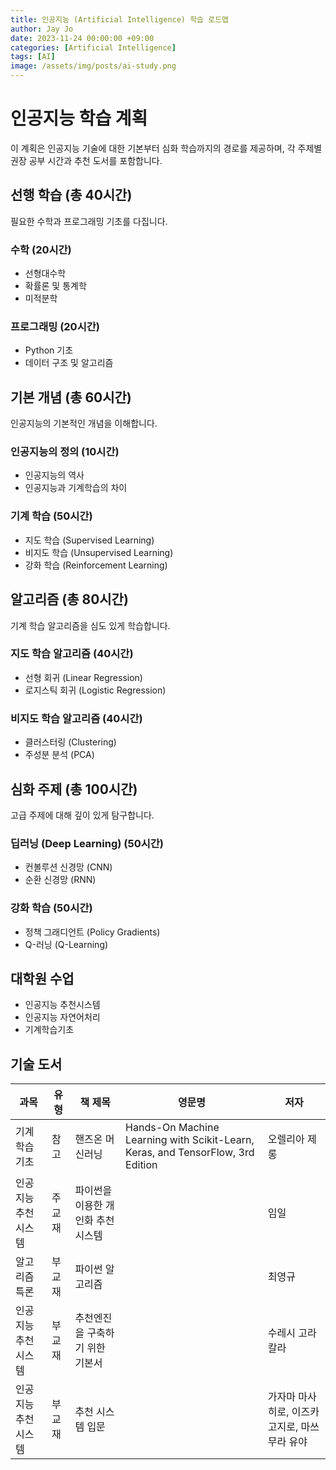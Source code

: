 ```yaml
---
title: 인공지능 (Artificial Intelligence) 학습 로드맵
author: Jay Jo
date: 2023-11-24 00:00:00 +09:00
categories: [Artificial Intelligence]
tags: [AI]
image: /assets/img/posts/ai-study.png
---
```


# 인공지능 학습 계획

이 계획은 인공지능 기술에 대한 기본부터 심화 학습까지의 경로를 제공하며, 각 주제별 권장 공부 시간과 추천 도서를 포함합니다.

## 선행 학습 (총 40시간)
필요한 수학과 프로그래밍 기초를 다집니다.

### 수학 (20시간)
- 선형대수학
- 확률론 및 통계학
- 미적분학

### 프로그래밍 (20시간)
- Python 기초
- 데이터 구조 및 알고리즘

## 기본 개념 (총 60시간)
인공지능의 기본적인 개념을 이해합니다.

### 인공지능의 정의 (10시간)
- 인공지능의 역사
- 인공지능과 기계학습의 차이

### 기계 학습 (50시간)
- 지도 학습 (Supervised Learning)
- 비지도 학습 (Unsupervised Learning)
- 강화 학습 (Reinforcement Learning)

## 알고리즘 (총 80시간)
기계 학습 알고리즘을 심도 있게 학습합니다.

### 지도 학습 알고리즘 (40시간)
- 선형 회귀 (Linear Regression)
- 로지스틱 회귀 (Logistic Regression)

### 비지도 학습 알고리즘 (40시간)
- 클러스터링 (Clustering)
- 주성분 분석 (PCA)

## 심화 주제 (총 100시간)
고급 주제에 대해 깊이 있게 탐구합니다.

### 딥러닝 (Deep Learning) (50시간)
- 컨볼루션 신경망 (CNN)
- 순환 신경망 (RNN)

### 강화 학습 (50시간)
- 정책 그래디언트 (Policy Gradients)
- Q-러닝 (Q-Learning)

## 대학원 수업
- 인공지능 추천시스템
- 인공지능 자연어처리
- 기계학습기초

## 기술 도서 

| 과목                  | 유형     | 책 제목                                                         | 영문명                                                                                        | 저자                        |
|-----------------------|----------|-----------------------------------------------------------------|-----------------------------------------------------------------------------------------------|-----------------------------|
| 기계학습기초          | 참고     | 핸즈온 머신러닝                                                 | Hands-On Machine Learning with Scikit-Learn, Keras, and TensorFlow, 3rd Edition               | 오렐리아 제롱               |
| 인공지능 추천시스템   | 주교재   | 파이썬을 이용한 개인화 추천 시스템                               |                                                                                               | 임일                        |
| 알고리즘 특론         | 부교재   | 파이썬 알고리즘                                                 |                                                                                               | 최영규                      |
| 인공지능 추천시스템   | 부교재   | 추천엔진을 구축하기 위한 기본서                                  |                                                                                               | 수레시 고라칼라             |
| 인공지능 추천시스템   | 부교재   | 추천 시스템 입문                                                |                                                                                               | 가자마 마사히로, 이즈카 고지로, 마쓰무라 유야 |
